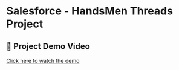 # Salesforce - HandsMen Threads Project

## 🔗 Project Demo Video
[Click here to watch the demo](https://drive.google.com/file/d/1fusG44hs2bFBMxPMJOdkdZQaLUoMjn1u/view?usp=sharing)
